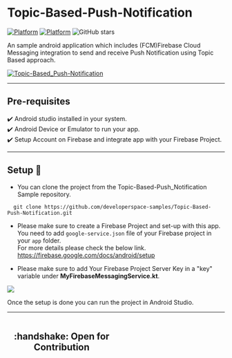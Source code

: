 # Topic-Based-Push-Notification
[![Platform](https://img.shields.io/badge/Platform-Android-brightgreen.svg)](#)
[![Platform](https://img.shields.io/badge/Language-Kotlin-yellowgreen.svg)](#)
![GitHub stars](https://img.shields.io/github/stars/developerspace-samples/Topic-Based-Push-Notification?style=social)

An sample android application which includes (FCM)Firebase Cloud Messaging integration to send and receive Push Notification using Topic Based approach.

[![Topic-Based_Push-Notification](https://img.youtube.com/vi/7K2xVOmOAKs/0.jpg)](https://youtu.be/7K2xVOmOAKs)

---

## Pre-requisites
 :heavy_check_mark: Android studio installed in your system.<br/>
 :heavy_check_mark: Android Device or Emulator to run your app.<br/>
 :heavy_check_mark: Setup Account on Firebase and integrate app with your Firebase Project.<br/>
 
--- 

## Setup :hammer:

- You can clone the project from the Topic-Based-Push_Notification Sample repository.

```// Clone this repository
  git clone https://github.com/developerspace-samples/Topic-Based-Push-Notification.git
```

- Please make sure to create a Firebase Project and set-up with this app. You need to add `google-service.json` file of your Firebase project in your `app` folder.
<br/>For more details please check the below link.<br/>
https://firebase.google.com/docs/android/setup

- Please make sure to add Your Firebase Project Server Key in a "key" variable under <b>MyFirebaseMessagingService.kt</b>.
<img src="https://cdn-images-1.medium.com/max/640/1*Pv23AGSQ3egzdh1I361x_g.png"/>

Once the setup is done you can run the project in Android Studio.

---

<div style="width:100%">
	<div style="width:50%; display:inline-block">
		<h2 align="center">
      :handshake: Open for Contribution
		</h2>	
	</div>	
</div>
